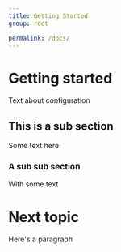 ```yaml
---
title: Getting Started
group: root

permalink: /docs/
---
```


# Getting started

Text about configuration

## This is a sub section

Some text here

### A sub sub section

With some text

# Next topic

Here's a paragraph
